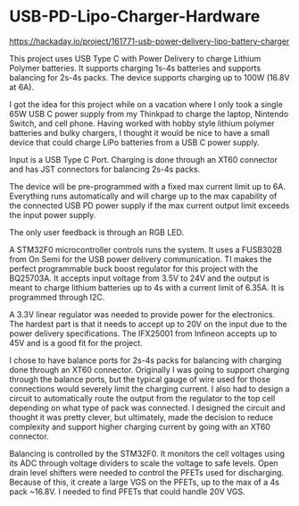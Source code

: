 # USB-PD-Lipo-Charger-Hardware

https://hackaday.io/project/161771-usb-power-delivery-lipo-battery-charger

This project uses USB Type C with Power Delivery to charge Lithium Polymer batteries. It supports charging 1s-4s batteries and supports balancing for 2s-4s packs. The device supports charging up to 100W (16.8V at 6A).

I got the idea for this project while on a vacation where I only took a single 65W USB C power supply from my Thinkpad to charge the laptop, Nintendo Switch, and cell phone. Having worked with hobby style lithium polymer batteries and bulky chargers, I thought it would be nice to have a small device that could charge LiPo batteries from a USB C power supply.

Input is a USB Type C Port. Charging is done through an XT60 connector and has JST connectors for balancing 2s-4s packs.

The device will be pre-programmed with a fixed max current limit up to 6A. Everything runs automatically and will charge up to the max capability of the connected USB PD power supply if the max current output limit exceeds the input power supply.

The only user feedback is through an RGB LED.

A STM32F0 microcontroller controls runs the system. It uses a FUSB302B from On Semi for the USB power delivery communication. TI makes the perfect programmable buck boost regulator for this project with the BQ25703A. It accepts input voltage from 3.5V to 24V and the output is meant to charge lithium batteries up to 4s with a current limit of 6.35A. It is programmed through I2C.

A 3.3V linear regulator was needed to provide power for the electronics. The hardest part is that it needs to accept up to 20V on the input due to the power delivery specifications. The IFX25001 from Infineon accepts up to 45V and is a good fit for the project.

I chose to have balance ports for 2s-4s packs for balancing with charging done through an XT60 connector. Originally I was going to support charging through the balance ports, but the typical gauge of wire used for those connections would severely limit the charging current. I also had to design a circuit to automatically route the output from the regulator to the top cell depending on what type of pack was connected. I designed the circuit and thought it was pretty clever, but ultimately, made the decision to reduce complexity and support higher charging current by going with an XT60 connector.

Balancing is controlled by the STM32F0. It monitors the cell voltages using its ADC through voltage dividers to scale the voltage to safe levels. Open drain level shifters were needed to control the PFETs used for discharging. Because of this, it create a large VGS on the PFETs, up to the max of a 4s pack ~16.8V. I needed to find PFETs that could handle 20V VGS. 
